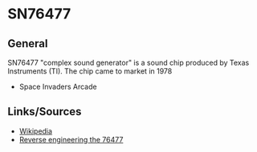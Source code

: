 # SN76477

## General

SN76477 "complex sound generator" is a sound chip produced by Texas Instruments (TI). The chip came to market in 1978

- Space Invaders Arcade

## Links/Sources
- [Wikipedia](https://en.wikipedia.org/wiki/Texas_Instruments_SN76477)
- [Reverse engineering the 76477](http://www.righto.com/2017/04/reverse-engineering-76477-space.html)
